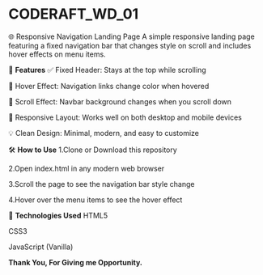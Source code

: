 # CODERAFT_WD_01 
🌐 Responsive Navigation Landing Page
A simple responsive landing page featuring a fixed navigation bar that changes style on scroll and includes hover effects on menu items.

🚀 **Features**
✅ Fixed Header: Stays at the top while scrolling

🎨 Hover Effect: Navigation links change color when hovered

🔄 Scroll Effect: Navbar background changes when you scroll down

📱 Responsive Layout: Works well on both desktop and mobile devices

💡 Clean Design: Minimal, modern, and easy to customize


🛠️ **How to Use**
1.Clone or Download this repository

2.Open index.html in any modern web browser

3.Scroll the page to see the navigation bar style change

4.Hover over the menu items to see the hover effect

🧩 **Technologies Used**
HTML5

CSS3

JavaScript (Vanilla)

**Thank You, For Giving me Opportunity.**
